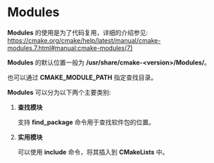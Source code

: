 # Modules

**Modules** 的使用是为了代码复用，详细的介绍参见: https://cmake.org/cmake/help/latest/manual/cmake-modules.7.html#manual:cmake-modules(7)

**Modules** 的默认位置一般为 **/usr/share/cmake-\<version\>/Modules/**。

也可以通过 **CMAKE_MODULE_PATH** 指定查找目录。

**Modules** 可以分为以下两个主要类别:

 1. **查找模块**

    支持 **find_package** 命令用于查找软件包的位置。

 2. **实用模块**

    可以使用 **include** 命令，将其插入到 **CMakeLists** 中。
